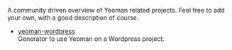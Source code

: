 A community driven overview of Yeoman related projects. Feel free to add your own, with a good description of course.

- [yeoman-wordpress](https://github.com/romainberger/yeoman-wordpress)  
  Generator to use Yeoman on a Wordpress project.